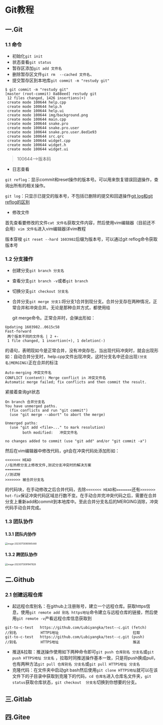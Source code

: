 # Git教程

## 一.Git

### 1.1 命令

- 初始化`git init`
- 状态查看`git status`
- 暂存区添加`git add 文件名`
- 删除暂存区文件`git rm  --cached 文件名`、
- 提交暂存区到本地库`git commit -m "restudy git"`

```
$ git commit -m "restudy git"
[master (root-commit) 8a88eed] restudy git
 12 files changed, 1426 insertions(+)
 create mode 100644 help.cpp
 create mode 100644 help.h
 create mode 100644 help.ui
 create mode 100644 img/background.png
 create mode 100644 main.cpp
 create mode 100644 snake.pro
 create mode 100644 snake.pro.user
 create mode 100644 snake.pro.user.8ed1e93
 create mode 100644 src.qrc
 create mode 100644 widget.cpp
 create mode 100644 widget.h
 create mode 100644 widget.ui
```

> 100644-->版本码

- 日志查看


`git reflog`：显示commit和reset操作的版本号。可以用来恢复错误回退操作，查询出所有的相关操作。

`git log`：只显示已提交的版本号，不包括已删除的提交和回退操作[git log和git reflog的区别](https://blog.csdn.net/chenpuzhen/article/details/92084229)

- 修改文件


首先查看要修改的文件`cat 文件名`获取文件内容，然后使用vim编辑器（目前还不会用）`vim 文件名`进入vim编辑器详vim教程

版本穿梭 `git reset --hard 1603982`后缀为版本号，可以通过git reflog命令获取版本号

### 1.2 分支操作

- 创建分支`git branch 分支名`

- 查看分支`git branch -v`或者`git branch`

- 切换分支`git checkout 分支名`

- 合并分支`git merge 分支1`:将分支1合并到现分支。合并分支存在两种情况，正常合并和冲突合并。无论是那种合并方式，都使用给

  git merge命令。正常合并时，会弹出形如：

```
Updating 1603982..0615c58
Fast-forward
 两个版本不同的文件名 | 2 +-
 1 file changed, 1 insertion(+), 1 deletion(-)
```

的语句，表明现如今是正常合并，没有冲突存在。当出现代码冲突时，就会出现形如：自动合并分支时，help.cpp文件出现冲突，这时分支名中还会出现`(分支名|MERGING)`正在合并的标注

```
Auto-merging 冲突文件名
CONFLICT (content): Merge conflict in 冲突文件名
Automatic merge failed; fix conflicts and then commit the result.
```

紧接着查询git状态

```
On branch 合并分支名
You have unmerged paths.
  (fix conflicts and run "git commit")
  (use "git merge --abort" to abort the merge)

Unmerged paths:
  (use "git add <file>..." to mark resolution)
        both modified:   冲突文件名

no changes added to commit (use "git add" and/or "git commit -a")
```

然后在vim编辑器中修改代码，git会在冲突代码处添加形如：

```
<<<<<<< HEAD
//在热修分支上修改文件,测试分支冲突时的解决方案
=======
//测试呀
>>>>>>> 被合并分支名
```

的代码块，在手动修改之后合并代码，去除`<<<<<<< HEAD`和`=======`还有`>>>>>>> hot-fix`保证冲突代码区域总行数不变。在手动合并完冲突代码之后，需要在合并分支上重新add和commit到本地库中。至此合并分支名后的MERGING消除，冲突代码手动合并完成。

### 1.3 团队协作

#### 1.3.1 团队内协作

<img src="C:\Users\lenovo\AppData\Roaming\Typora\typora-user-images\image-20230713090945448.png" alt="image-20230713090945448" style="zoom:50%;" />

#### 1.3.2 跨团队协作

<img src="C:\Users\lenovo\AppData\Roaming\Typora\typora-user-images\image-20230713091947828.png" alt="image-20230713091947828" style="zoom:50%;" />

## 二.Github

### 2.1 创建远程仓库

- 起远程仓库别名：在github上注册账号，建立一个远程仓库。获取https信息，使用`git remote add 别名 https地址`命令建立与远程仓库的链接，然后使用`git remote -v`产看远程仓库信息获取到

```
git-to-c-test   https://github.com/Lubiyangka/test--c.git (fetch)
//别名           HTTPS地址                                  拉取
git-to-c-test   https://github.com/Lubiyangka/test--c.git (push)
//别名           HTTPS地址                                  推送
```

- 推送&拉取：推送操作使用如下两种命令即可`git push 仓库别名 分支名`或`git push HTTPS地址 分支名` ，拉取时同推送操作基本一致，只是将push换成pull，也有两种方法`git pull 仓库别名 分支名`或`git pull HTTPS地址 分支名` 
- 克隆代码：在文件夹中启动git bash然后使用`git clone HTTPS地址`就可以在该文件下的子目录中获取到克隆下的代码，`cd 仓库名`进入仓库名文件夹，`git status`获取仓库状态，`git checkout  分支名`切换到你想要的分支。

## 三.Gitlab

## 四.Gitee